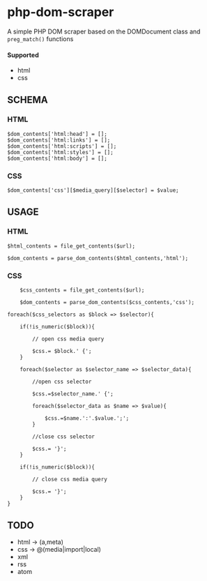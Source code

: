 # php-dom-scraper
A simple PHP DOM scraper based on the DOMDocument class and `preg_match()` functions

#### Supported

- html
- css

## SCHEMA

### HTML

	$dom_contents['html:head'] = [];
	$dom_contents['html:links'] = [];
	$dom_contents['html:scripts'] = [];
	$dom_contents['html:styles'] = [];
	$dom_contents['html:body'] = [];
	
### CSS

	$dom_contents['css'][$media_query][$selector] = $value;

## USAGE

### HTML

    $html_contents = file_get_contents($url);
    
    $dom_contents = parse_dom_contents($html_contents,'html');
    
### CSS

    	$css_contents = file_get_contents($url);
    
    	$dom_contents = parse_dom_contents($css_contents,'css');

	foreach($css_selectors as $block => $selector){
							
		if(!is_numeric($block)){
								
			// open css media query
			
			$css.= $block.' {';		
		}
		
		foreach($selector as $selector_name => $selector_data){
			
			//open css selector
			
			$css.=$selector_name.' {';
			
			foreach($selector_data as $name => $value){
				
				$css.=$name.':'.$value.';';
			}
			
			//close css selector
			
			$css.= '}';
		}
		
		if(!is_numeric($block)){
								
			// close css media query
			
			$css.= '}';				
		}
	}

## TODO

- html -> (a,meta)
- css  -> @(media|import|local)
- xml
- rss
- atom
